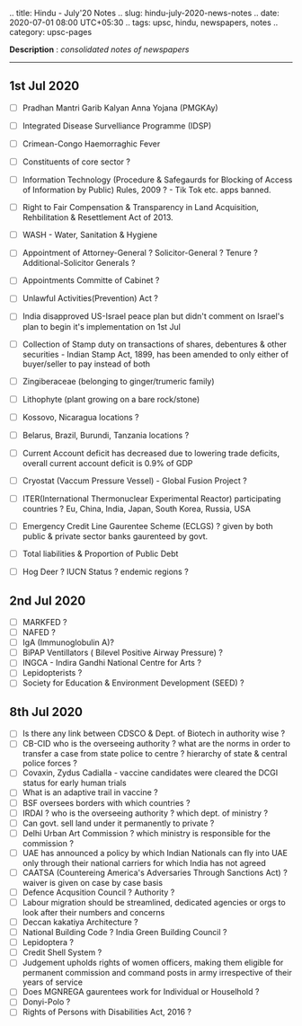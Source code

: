 .. title: Hindu - July'20  Notes
.. slug: hindu-july-2020-news-notes
.. date: 2020-07-01 08:00 UTC+05:30
.. tags: upsc, hindu, newspapers, notes
.. category: upsc-pages

**Description** : *consolidated notes of newspapers*

***
<!-- TEASER_END -->

## 1st Jul 2020
- [ ] Pradhan Mantri Garib Kalyan Anna Yojana (PMGKAy)
- [ ] Integrated Disease Survelliance Programme (IDSP)
- [ ] Crimean-Congo Haemorraghic Fever
- [ ] Constituents of core sector ?
- [ ] Information Technology (Procedure & Safegaurds for Blocking of Access of Information by Public) Rules, 2009 ? - Tik Tok etc. apps banned.
- [ ] Right to Fair Compensation & Transparency in Land Acquisition, Rehbilitation & Resettlement Act of 2013.
- [ ] WASH - Water, Sanitation & Hygiene
- [ ] Appointment of Attorney-General ? Solicitor-General ? Tenure ? Additional-Solicitor Generals ?
- [ ] Appointments Committe of Cabinet ?
- [ ] Unlawful Activities(Prevention) Act ?
- [ ] India disapproved US-Israel peace plan but didn't comment on Israel's plan to begin it's implementation on 1st Jul
- [ ] Collection of Stamp duty on transactions of shares, debentures & other securities - Indian Stamp Act, 1899, has been amended to only either of buyer/seller to pay instead of both 

- [ ] Zingiberaceae (belonging to ginger/trumeric family)
- [ ] Lithophyte (plant growing on a bare rock/stone)
- [ ] Kossovo, Nicaragua locations ?
- [ ] Belarus, Brazil, Burundi, Tanzania locations ?
- [ ] Current Account deficit has decreased due to lowering trade deficits, overall current account deficit is 0.9% of GDP 
- [ ] Cryostat (Vaccum Pressure Vessel) - Global Fusion Project ?
- [ ] ITER(International Thermonuclear Experimental Reactor) participating countries ? Eu, China, India, Japan, South Korea, Russia, USA
- [ ] Emergency Credit Line Gaurentee Scheme (ECLGS) ? given by both public & private sector banks gaurenteed by govt.
- [ ] Total liabilities & Proportion of Public Debt 
- [ ] Hog Deer ? IUCN Status ? endemic regions ?

## 2nd Jul 2020

- [ ] MARKFED ?
- [ ] NAFED ?
- [ ] IgA (Immunoglobulin A)? 
- [ ] BiPAP Ventillators ( Bilevel Positive Airway Pressure) ?
- [ ] INGCA - Indira Gandhi National Centre for Arts ?
- [ ] Lepidopterists ?
- [ ] Society for Education & Environment Development (SEED) ?

## 8th Jul 2020

- [ ] Is there any link between CDSCO & Dept. of Biotech in authority wise ?
- [ ] CB-CID who is the overseeing authority ? what are the norms in order to transfer a case from state police to centre ? hierarchy of state & central police forces ?
- [ ] Covaxin, Zydus Cadialla - vaccine candidates were cleared the DCGI status for early human trials
- [ ] What is an adaptive trail in vaccine ?
- [ ] BSF oversees borders with which countries ?
- [ ] IRDAI ? who is the overseeing authority ? which dept. of ministry ?
- [ ] Can govt. sell land under it permanently to private ?
- [ ] Delhi Urban Art Commission ? which ministry is responsible for the commission ?
- [ ] UAE has announced a policy by which Indian Nationals can fly into UAE only through their national carriers for which India has not agreed
- [ ] CAATSA (Countereing America's Adversaries Through Sanctions Act) ? waiver is given on case by case basis
- [ ] Defence Acqusition Council ? Authority ?
- [ ] Labour migration should be streamlined, dedicated agencies or orgs to look after their numbers and concerns 
- [ ] Deccan kakatiya Architecture ?
- [ ] National Building Code ? India Green Building Council ?
- [ ] Lepidoptera ?
- [ ] Credit Shell System ?
- [ ] Judgement upholds rights of women officers, making them eligible for permanent commission and command posts in army irrespective of their years of service
- [ ] Does MGNREGA gaurentees work for Individual or Houselhold ?
- [ ] Donyi-Polo ?
- [ ] Rights of Persons with Disabilities Act, 2016 ?